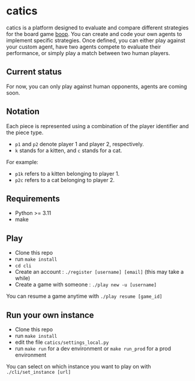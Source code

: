 # catics

catics is a platform designed to evaluate and compare different strategies for the board game
[boop](https://boardgamegeek.com/boardgame/355433/boop).
You can create and code your own agents to implement specific strategies. Once defined, you can
either play against your custom agent, have two agents compete to evaluate their performance, or
simply play a match between two human players.

## Current status

For now, you can only play against human opponents, agents are coming soon.

## Notation

Each piece is represented using a combination of the player identifier and the piece type.
-	`p1` and `p2` denote player 1 and player 2, respectively.
-	`k` stands for a kitten, and `c` stands for a cat.

For example:
-	`p1k` refers to a kitten belonging to player 1.
-	`p2c` refers to a cat belonging to player 2.

## Requirements

- Python >= 3.11
- make

## Play

- Clone this repo
- run `make install`
- `cd cli`
- Create an account : `./register [username] [email]` (this may take a while)
- Create a game with someone : `./play new -u [username]`

You can resume a game anytime with `./play resume [game_id]`

## Run your own instance

- Clone this repo
- run `make install`
- edit the file `catics/settings_local.py`
- run `make run` for a dev environment or `make run_prod` for a prod environment

You can select on which instance you want to play on with `./cli/set_instance [url]`

